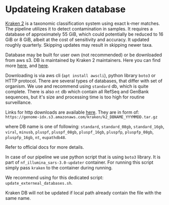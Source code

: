 # Updateing Kraken database

[Kraken 2](https://ccb.jhu.edu/software/kraken2/) is a taxonomic classification system using exact k-mer matches.
The pipeline utilizes it to detect contamination in samples. It requires a database of approximately 55 GiB, which could potentially be reduced to 16 GiB or 8 GiB, albeit at the cost of sensitivity and accuracy. It updated roughly quarterly. Skipping updates may result in skipping newer taxa.

Database may be built for user own (not recommended) or be downloaded from aws s3. DB is maintained by Kraken 2 maintainers. Here you can find more [here](https://github.com/BenLangmead/aws-indexes), and [here](https://benlangmead.github.io/aws-indexes/).

Downloading is via aws cli (`apt install awscli`), python library `boto3` or HTTP protocol.
There are several types of databases, that differ with set of organism. We use and recommend using `standard` db, which is quite complete. There is also `nt` db which contain all RefSeq and GenBank sequences, but it's size and processing time is too high for routine surveillance.

Links for http downloads are available [here](https://benlangmead.github.io/aws-indexes/k2).
They are in form of:
`https://genome-idx.s3.amazonaws.com/kraken/k2_DBNAME_YYYMMDD.tar.gz`

where DB name is one of following:
`standard`, `standard_08gb`, `standard_16gb`, `viral`, `minusb`, `pluspf`, `pluspf_08gb`, `pluspf_16gb`, `pluspfp`, `pluspfp_08gb`, `pluspfp_16gb`, `nt`, `eupathdb48`.

Refer to official docs for more details.

In case of our pipeline we use python script that is using `boto3` library. It is part of `nf_illumina_sars-3.0-updater` container. For running this script simply pass `kraken` to the container during running.

We recommend using for this dedicated script: `update_externeal_databases.sh`.

Kraken DB will not be updated if local path already contain the file with the same name.
